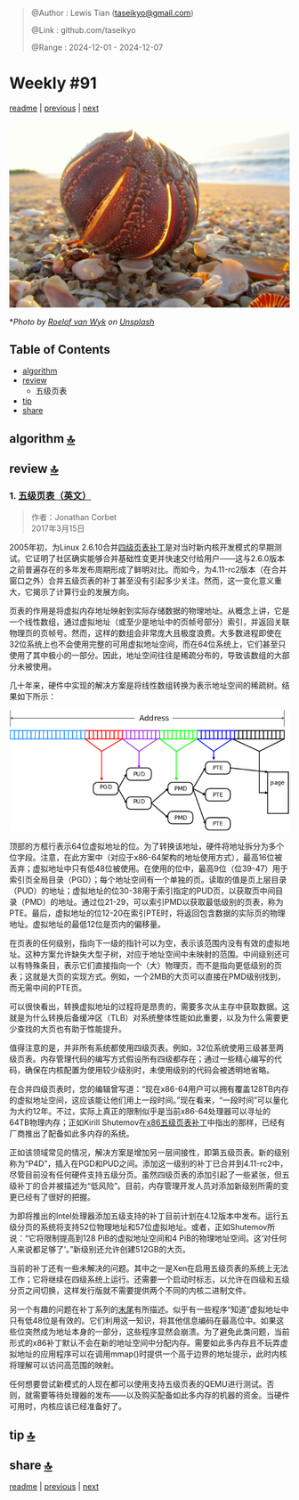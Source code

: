 > @Author  : Lewis Tian (taseikyo@gmail.com)
>
> @Link    : github.com/taseikyo
>
> @Range   : 2024-12-01 - 2024-12-07

# Weekly #91

[readme](../README.md) | [previous](202411W4.md) | [next](202412W2.md)

![](../images/2024/12/roelof-van-wyk-FssdFnEoCo0-unsplash.jpg "Weekly #91")

\**Photo by [Roelof van Wyk](https://unsplash.com/@roelofvwyk) on [Unsplash](https://unsplash.com/photos/a-sea-urchin-sitting-on-top-of-a-sandy-beach-FssdFnEoCo0)*

## Table of Contents

- [algorithm](#algorithm-)
- [review](#review-)
	- 五级页表
- [tip](#tip-)
- [share](#share-)

## algorithm [🔝](#weekly-91)

## review [🔝](#weekly-91)

### 1. [五级页表（英文）](https://lwn.net/Articles/717293/)

> 作者：Jonathan Corbet  
> 2017年3月15日

2005年初，为Linux 2.6.10合并[四级页表补丁](https://lwn.net/Articles/117749/)是对当时新内核开发模式的早期测试。它证明了社区确实能够合并基础性变更并快速交付给用户——这与2.6.0版本之前普遍存在的多年发布周期形成了鲜明对比。而如今，为4.11-rc2版本（在合并窗口之外）合并五级页表的补丁甚至没有引起多少关注。然而，这一变化意义重大，它揭示了计算行业的发展方向。

页表的作用是将虚拟内存地址映射到实际存储数据的物理地址。从概念上讲，它是一个线性数组，通过虚拟地址（或至少是地址中的页帧号部分）索引，并返回关联物理页的页帧号。然而，这样的数组会非常庞大且极度浪费。大多数进程即使在32位系统上也不会使用完整的可用虚拟地址空间，而在64位系统上，它们甚至只使用了其中极小的一部分。因此，地址空间往往是稀疏分布的，导致该数组的大部分未被使用。

几十年来，硬件中实现的解决方案是将线性数组转换为表示地址空间的稀疏树。结果如下所示：

![](../images/2024/12/four-level-pt.png)

顶部的方框行表示64位虚拟地址的位。为了转换该地址，硬件将地址拆分为多个位字段。注意，在此方案中（对应于x86-64架构的地址使用方式），最高16位被丢弃；虚拟地址中只有低48位被使用。在使用的位中，最高9位（位39-47）用于索引页全局目录（PGD）；每个地址空间有一个单独的页。读取的值是页上层目录（PUD）的地址；虚拟地址的位30-38用于索引指定的PUD页，以获取页中间目录（PMD）的地址。通过位21-29，可以索引PMD以获取最低级别的页表，称为PTE。最后，虚拟地址的位12-20在索引PTE时，将返回包含数据的实际页的物理地址。虚拟地址的最低12位是页内的偏移量。

在页表的任何级别，指向下一级的指针可以为空，表示该范围内没有有效的虚拟地址。这种方案允许缺失大型子树，对应于地址空间中未映射的范围。中间级别还可以有特殊条目，表示它们直接指向一个（大）物理页，而不是指向更低级别的页表；这就是大页的实现方式。例如，一个2MB的大页可以直接在PMD级别找到，而无需中间的PTE页。

可以很快看出，转换虚拟地址的过程将是昂贵的，需要多次从主存中获取数据。这就是为什么转换后备缓冲区（TLB）对系统整体性能如此重要，以及为什么需要更少查找的大页也有助于性能提升。

值得注意的是，并非所有系统都使用四级页表。例如，32位系统使用三级甚至两级页表。内存管理代码的编写方式假设所有四级都存在；通过一些精心编写的代码，确保在内核配置为使用较少级别时，未使用级别的代码会被透明地省略。

在合并四级页表时，您的编辑曾写道：“现在x86-64用户可以拥有覆盖128TB内存的虚拟地址空间，这应该能让他们用上一段时间。”现在看来，“一段时间”可以量化为大约12年。不过，实际上真正的限制似乎是当前x86-64处理器可以寻址的64TB物理内存；正如Kirill Shutemov在[x86五级页表补丁](https://lwn.net/Articles/716916/)中指出的那样，已经有厂商推出了配备如此多内存的系统。

正如该领域常见的情况，解决方案是增加另一层间接性，即第五级页表。新的级别称为“P4D”，插入在PGD和PUD之间。添加这一级别的补丁已合并到4.11-rc2中，尽管目前没有任何硬件支持五级分页。虽然四级页表的添加引起了一些紧张，但五级补丁的合并被描述为“低风险”。目前，内存管理开发人员对添加新级别所需的变更已经有了很好的把握。

为即将推出的Intel处理器添加五级支持的补丁目前计划在4.12版本中发布。运行五级分页的系统将支持52位物理地址和57位虚拟地址。或者，正如Shutemov所说：“它将限制提高到128 PiB的虚拟地址空间和4 PiB的物理地址空间。这‘对任何人来说都足够了’。”新级别还允许创建512GB的大页。

当前的补丁还有一些未解决的问题。其中之一是Xen在启用五级页表的系统上无法工作；它将继续在四级系统上运行。还需要一个启动时标志，以允许在四级和五级分页之间切换，这样发行版就不需要提供两个不同的内核二进制文件。

另一个有趣的问题在补丁系列的[末尾](https://lwn.net/Articles/717300/)有所描述。似乎有一些程序“知道”虚拟地址中只有低48位是有效的。它们利用这一知识，将其他信息编码在最高位中。如果这些位突然成为地址本身的一部分，这些程序显然会崩溃。为了避免此类问题，当前形式的x86补丁默认不会在新的地址空间中分配内存。需要如此多内存且不玩弄虚拟地址的应用程序可以在调用mmap()时提供一个高于边界的地址提示，此时内核将理解可以访问高范围的映射。

任何想要尝试新模式的人现在都可以使用支持五级页表的QEMU进行测试。否则，就需要等待处理器的发布——以及购买配备如此多内存的机器的资金。当硬件可用时，内核应该已经准备好了。

## tip [🔝](#weekly-91)

## share [🔝](#weekly-91)

[readme](../README.md) | [previous](202411W4.md) | [next](202412W2.md)

